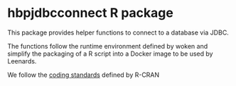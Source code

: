 
# hbpjdbcconnect R package

This package provides helper functions to connect to a database via JDBC.

The functions follow the runtime environment defined by woken and simplify the packaging of a R script into a Docker image to be used by Leenards.

We follow the [coding standards](https://cran.r-project.org/manuals.html#R-exts) defined by R-CRAN
